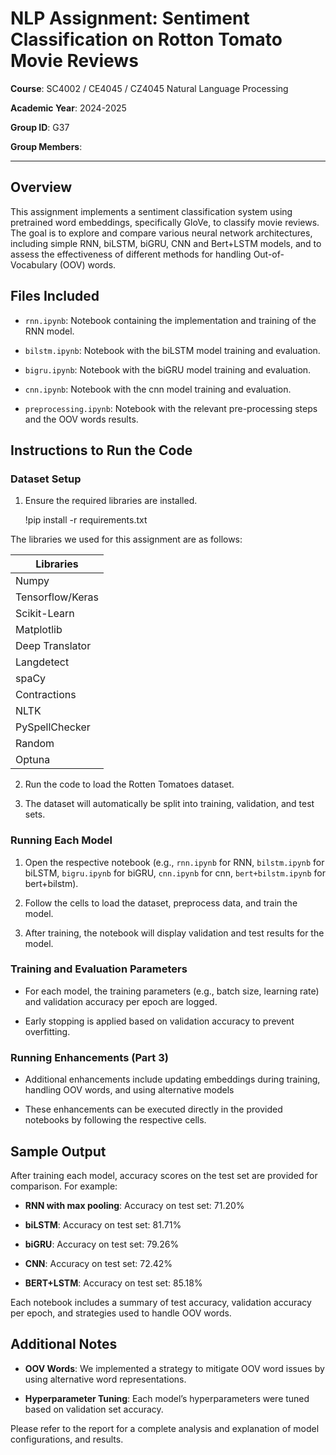 # NLP Assignment: Sentiment Classification on Rotton Tomato Movie Reviews

  

**Course**: SC4002 / CE4045 / CZ4045 Natural Language Processing

**Academic Year**: 2024-2025

**Group ID**: G37

**Group Members**:

  

---

  

## Overview

This assignment implements a sentiment classification system using pretrained word embeddings, specifically GloVe, to classify movie reviews. The goal is to explore and compare various neural network architectures, including simple RNN, biLSTM, biGRU, CNN and Bert+LSTM models, and to assess the effectiveness of different methods for handling Out-of-Vocabulary (OOV) words.

  

## Files Included

-  `rnn.ipynb`: Notebook containing the implementation and training of the RNN model.

-  `bilstm.ipynb`: Notebook with the biLSTM model training and evaluation.

-  `bigru.ipynb`: Notebook with the biGRU model training and evaluation.

-  `cnn.ipynb`: Notebook with the cnn model training and evaluation.

-  `preprocessing.ipynb`: Notebook with the relevant pre-processing steps and the OOV words results.

  

## Instructions to Run the Code

  

### Dataset Setup

1. Ensure the required libraries are installed.

    !pip install -r requirements.txt

The libraries we used for this assignment are as follows: 

|Libraries|                                
|----------------|
|Numpy|
|Tensorflow/Keras|
|Scikit-Learn|
|Matplotlib|
|Deep Translator|
|Langdetect|
|spaCy|
|Contractions|
|NLTK|
|PySpellChecker|
|Random|
|Optuna|

2. Run the code to load the Rotten Tomatoes dataset.

3. The dataset will automatically be split into training, validation, and test sets.

  

### Running Each Model

1. Open the respective notebook (e.g., `rnn.ipynb` for RNN, `bilstm.ipynb` for biLSTM, `bigru.ipynb` for biGRU, `cnn.ipynb` for cnn, `bert+bilstm.ipynb` for bert+bilstm).

2. Follow the cells to load the dataset, preprocess data, and train the model.

3. After training, the notebook will display validation and test results for the model.

  

### Training and Evaluation Parameters

- For each model, the training parameters (e.g., batch size, learning rate) and validation accuracy per epoch are logged.

- Early stopping is applied based on validation accuracy to prevent overfitting.

  

### Running Enhancements (Part 3)

- Additional enhancements include updating embeddings during training, handling OOV words, and using alternative models

- These enhancements can be executed directly in the provided notebooks by following the respective cells.

  

## Sample Output

After training each model, accuracy scores on the test set are provided for comparison. For example:

  

-  **RNN with max pooling**: Accuracy on test set: 71.20%

-  **biLSTM**: Accuracy on test set: 81.71%

-  **biGRU**: Accuracy on test set: 79.26%

-  **CNN**: Accuracy on test set: 72.42%

-  **BERT+LSTM**: Accuracy on test set: 85.18%

  

Each notebook includes a summary of test accuracy, validation accuracy per epoch, and strategies used to handle OOV words.

  

## Additional Notes

-  **OOV Words**: We implemented a strategy to mitigate OOV word issues by using alternative word representations.

-  **Hyperparameter Tuning**: Each model’s hyperparameters were tuned based on validation set accuracy.

  

Please refer to the report for a complete analysis and explanation of model configurations, and results.
